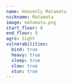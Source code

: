 ```yaml
---
name: Heavenly Matamata
nickname: Matamata
image: matamata.png
start_floor: 8
end_floor: 9
agro: Sight
vulnerabilities:
  bind: true
  heavy: true
  sleep: true
  slow: true
  stun: true
---
```

